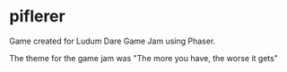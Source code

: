 # piflerer
Game created for Ludum Dare Game Jam using Phaser.

The theme for the game jam was "The more you have, the worse it gets"
